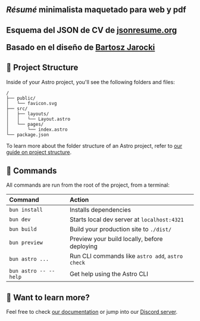 <h2> 
  <em>Résumé</em> minimalista maquetado para web y pdf
<h2/>
<p> 
  Esquema del JSON de CV de <a href="https://jsonresume.org/schema/">jsonresume.org</a>
<p/>
<p>
Basado en el diseño de <a href="https://github.com/BartoszJarocki/cv">Bartosz Jarocki</a>
</p>



## 🚀 Project Structure

Inside of your Astro project, you'll see the following folders and files:

```text
/
├── public/
│   └── favicon.svg
├── src/
│   ├── layouts/
│   │   └── Layout.astro
│   └── pages/
│       └── index.astro
└── package.json
```

To learn more about the folder structure of an Astro project, refer to [our guide on project structure](https://docs.astro.build/en/basics/project-structure/).

## 🧞 Commands

All commands are run from the root of the project, from a terminal:

| Command                   | Action                                           |
| :------------------------ | :----------------------------------------------- |
| `bun install`             | Installs dependencies                            |
| `bun dev`             | Starts local dev server at `localhost:4321`      |
| `bun build`           | Build your production site to `./dist/`          |
| `bun preview`         | Preview your build locally, before deploying     |
| `bun astro ...`       | Run CLI commands like `astro add`, `astro check` |
| `bun astro -- --help` | Get help using the Astro CLI                     |

## 👀 Want to learn more?

Feel free to check [our documentation](https://docs.astro.build) or jump into our [Discord server](https://astro.build/chat).
